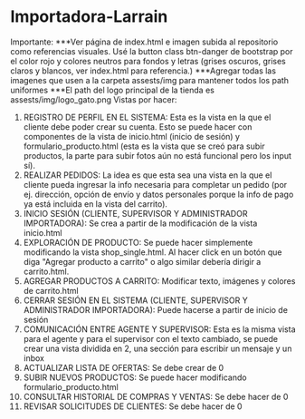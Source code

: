 # Importadora-Larrain
Importante:
***Ver página de index.html e imagen subida al repositorio como referencias visuales. Usé la button class btn-danger de bootstrap por el color rojo y colores neutros para fondos y letras (grises oscuros, grises claros y blancos, ver index.html para referencia.)
***Agregar todas las imagenes que usen a la carpeta assests/img para mantener todos los path uniformes
***El path del logo principal de la tienda es assests/img/logo_gato.png
Vistas por hacer:
1. REGISTRO DE PERFIL EN EL SISTEMA: 
Esta es la vista en la que el cliente debe poder crear su cuenta. Esto se puede hacer con componentes de la vista de inicio.html (inicio de sesión) y formulario_producto.html (esta es la vista que se creó para subir productos, la parte para subir fotos aún no está funcional pero los input sí). 
2. REALIZAR PEDIDOS: 
La idea es que esta sea una vista en la que el cliente pueda ingresar la info necesaria para completar un pedido (por ej. dirección, opción de envío y datos personales porque la info de pago ya está incluida en la vista del carrito).
3. INICIO SESIÓN (CLIENTE, SUPERVISOR Y ADMINISTRADOR IMPORTADORA):
Se crea a partir de la modificación de la vista inicio.html
5. EXPLORACIÓN DE PRODUCTO:
Se puede hacer simplemente modificando la vista shop_single.html. Al hacer click en un botón que diga "Agregar producto a carrito" o algo similar debería dirigir a carrito.html.
6. AGREGAR PRODUCTOS A CARRITO:
Modificar texto, imágenes y colores de carrito.html
7. CERRAR SESIÓN EN EL SISTEMA (CLIENTE, SUPERVISOR Y ADMINISTRADOR IMPORTADORA):
Puede hacerse a partir de inicio de sesión
8. COMUNICACIÓN ENTRE AGENTE Y SUPERVISOR:
Esta es la misma vista para el agente y para el supervisor con el texto cambiado, se puede crear una vista dividida en 2, una sección para escribir un mensaje y un inbox
9. ACTUALIZAR LISTA DE OFERTAS:
Se debe crear de 0
10. SUBIR NUEVOS PRODUCTOS:
Se puede hacer modificando formulario_producto.html
11. CONSULTAR HISTORIAL DE COMPRAS Y VENTAS:
Se debe hacer de 0
13. REVISAR SOLICITUDES DE CLIENTES:
Se debe hacer de 0
